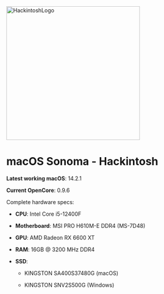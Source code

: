 <img src="https://i.imgur.com/foW4AcU.jpg" height="350" title="HackintoshLogo">

# macOS Sonoma - Hackintosh

**Latest working macOS**: 14.2.1

**Current OpenCore**: 0.9.6

Complete hardware specs:
- **CPU**: Intel Core i5-12400F

- **Motherboard**: MSI PRO H610M-E DDR4 (MS-7D48)

- **GPU**: AMD Radeon RX 6600 XT

- **RAM**: 16GB @ 3200 MHz DDR4

- **SSD**: 
	
	- KINGSTON SA400S37480G (macOS)
	
	- KINGSTON SNV2S500G (Windows)